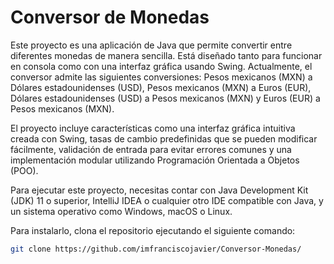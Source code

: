 # Conversor de Monedas

Este proyecto es una aplicación de Java que permite convertir entre diferentes monedas de manera sencilla. Está diseñado tanto para funcionar en consola como con una interfaz gráfica usando Swing. Actualmente, el conversor admite las siguientes conversiones: Pesos mexicanos (MXN) a Dólares estadounidenses (USD), Pesos mexicanos (MXN) a Euros (EUR), Dólares estadounidenses (USD) a Pesos mexicanos (MXN) y Euros (EUR) a Pesos mexicanos (MXN).

El proyecto incluye características como una interfaz gráfica intuitiva creada con Swing, tasas de cambio predefinidas que se pueden modificar fácilmente, validación de entrada para evitar errores comunes y una implementación modular utilizando Programación Orientada a Objetos (POO).

Para ejecutar este proyecto, necesitas contar con Java Development Kit (JDK) 11 o superior, IntelliJ IDEA o cualquier otro IDE compatible con Java, y un sistema operativo como Windows, macOS o Linux.

Para instalarlo, clona el repositorio ejecutando el siguiente comando:  
```bash
git clone https://github.com/imfranciscojavier/Conversor-Monedas/
```
